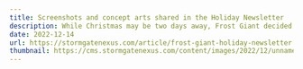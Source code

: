 ```yaml
---
title: Screenshots and concept arts shared in the Holiday Newsletter
description: While Christmas may be two days away, Frost Giant decided Christmas Eve Eve is the day to tantalize us with some more concept art an announcement. This makes sense - Frost Giants are clearly winter beasts, and Christmas is the Winter holiday for many people.
date: 2022-12-14
url: https://stormgatenexus.com/article/frost-giant-holiday-newsletter
thumbnail: https://cms.stormgatenexus.com/content/images/2022/12/unnamed.png
---
```

